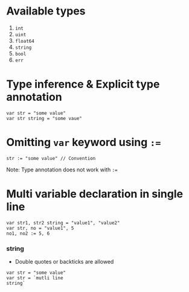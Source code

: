 # Available types

1. `int`
2. `uint`
3. `float64`
4. `string`
5. `bool`
6. `err`

# Type inference & Explicit type annotation 

```
var str = "some value"
var str string = "some vaue"
```

# Omitting `var` keyword using `:=`


```
str := "some value" // Convention
```

Note: Type annotation does not work with `:=`

# Multi variable declaration in single line

```
var str1, str2 string = "value1", "value2"
var str, no = "value1", 5
no1, no2 := 5, 6
```

### string

- Double quotes or backticks are allowed
```
var str = "some value"
var str = `mutli line 
string`
```



